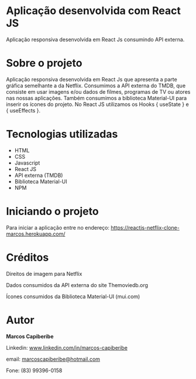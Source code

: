 # Aplicação desenvolvida com React JS

Aplicação responsiva desenvolvida em React Js consumindo API externa.


# Sobre o projeto

Aplicação responsiva desenvolvida em React Js que apresenta a parte gráfica semelhante a da Netflix. Consumimos a API externa do TMDB, que consiste em usar imagens e/ou dados de filmes, programas de TV ou atores nas nossas aplicações. Também consumimos a biblioteca Material-UI para inserir os ícones do projeto. 
No React JS utilizamos os Hooks { useState } e { useEffects }.  


# Tecnologias utilizadas

* HTML
* CSS 
* Javascript
* React JS
* API externa (TMDB)
* Biblioteca Material-UI
* NPM

# Iniciando o projeto
Para iniciar a aplicação entre no endereço: https://reactjs-netflix-clone-marcos.herokuapp.com/

# Créditos
Direitos de imagem para Netflix

Dados consumidos da API externa do site Themoviedb.org

Ícones consumidos da Biblioteca Material-UI (mui.com)

# Autor
<b>Marcos Capiberibe</b>

Linkedin: www.linkedin.com/in/marcos-capiberibe

email: marcoscapiberibe@hotmail.com

Fone: (83) 99396-0158



